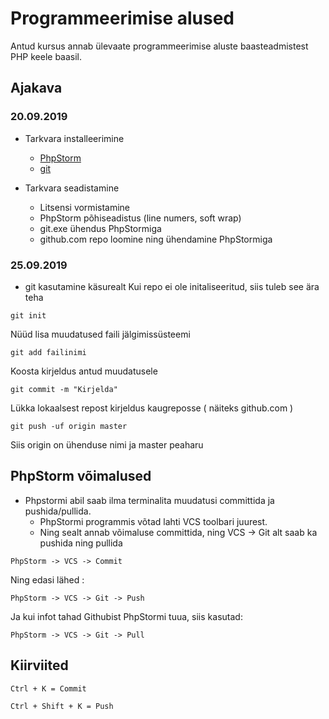 # Programmeerimise alused
Antud kursus annab ülevaate programmeerimise aluste baasteadmistest PHP keele baasil.
## Ajakava
### 20.09.2019
* Tarkvara installeerimine
    * [PhpStorm](https://www.jetbrains.com/phpstorm/)
    * [git](https://git-scm.com/)

* Tarkvara seadistamine
    * Litsensi vormistamine
    * PhpStorm põhiseadistus (line numers, soft wrap)
    * git.exe ühendus PhpStormiga
    * github.com repo loomine ning ühendamine PhpStormiga
### 25.09.2019
* git kasutamine käsurealt
Kui repo ei ole initaliseeritud, siis tuleb see ära teha

```
git init
```


Nüüd lisa muudatused faili jälgimissüsteemi
```
git add failinimi
```

Koosta kirjeldus antud muudatusele
```
git commit -m "Kirjelda"
```
Lükka lokaalsest repost kirjeldus kaugreposse ( näiteks github.com )
```
git push -uf origin master
```
 Siis origin on ühenduse nimi ja master peaharu
 
 ## PhpStorm võimalused
 * Phpstormi abil saab ilma terminalita muudatusi committida ja pushida/pullida.
    * PhpStormi programmis võtad lahti VCS toolbari juurest.
    * Ning sealt annab võimaluse committida, ning VCS -> Git alt saab ka pushida ning pullida
    
```
PhpStorm -> VCS -> Commit
```
Ning edasi lähed :
```
PhpStorm -> VCS -> Git -> Push
```
Ja kui infot tahad Githubist PhpStormi tuua, siis kasutad:
```
PhpStorm -> VCS -> Git -> Pull
```
## Kiirviited
```
Ctrl + K = Commit
```
```
Ctrl + Shift + K = Push
```